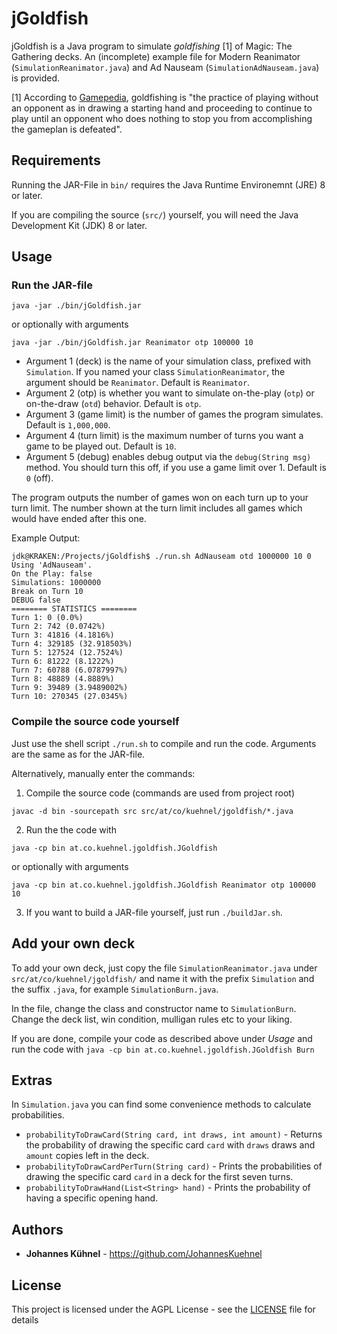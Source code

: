 # jGoldfish
jGoldfish is a Java program to simulate _goldfishing_ [1] of Magic: The Gathering decks. An (incomplete) example file for Modern Reanimator (`SimulationReanimator.java`) and Ad Nauseam (`SimulationAdNauseam.java`) is provided.

[1] According to [Gamepedia](https://mtg.gamepedia.com/Goldfishing), goldfishing is "the practice of playing without an opponent as in drawing a starting hand and proceeding to continue to play until an opponent who does nothing to stop you from accomplishing the gameplan is defeated".

## Requirements
Running the JAR-File in `bin/` requires the Java Runtime Environemnt (JRE) 8 or later.

If you are compiling the source (`src/`) yourself, you will need the Java Development Kit (JDK) 8 or later.

## Usage

### Run the JAR-file
```
java -jar ./bin/jGoldfish.jar
```
or optionally with arguments
```
java -jar ./bin/jGoldfish.jar Reanimator otp 100000 10
```

  * Argument 1 (deck) is the name of your simulation class, prefixed with `Simulation`. If you named your class `SimulationReanimator`, the argument should be `Reanimator`. Default is `Reanimator`.
  * Argument 2 (otp) is whether you want to simulate on-the-play (`otp`) or on-the-draw (`otd`) behavior. Default is `otp`.
  * Argument 3 (game limit) is the number of games the program simulates. Default is `1,000,000`.
  * Argument 4 (turn limit) is the maximum number of turns you want a game to be played out. Default is `10`.
  * Argument 5 (debug) enables debug output via the `debug(String msg)` method. You should turn this off, if you use a game limit over 1. Default is `0` (off).

The program outputs the number of games won on each turn up to your turn limit. The number shown at the turn limit includes all games which would have ended after this one.

Example Output:
```
jdk@KRAKEN:/Projects/jGoldfish$ ./run.sh AdNauseam otd 1000000 10 0
Using 'AdNauseam'.
On the Play: false
Simulations: 1000000
Break on Turn 10
DEBUG false
======== STATISTICS ========
Turn 1: 0 (0.0%)
Turn 2: 742 (0.0742%)
Turn 3: 41816 (4.1816%)
Turn 4: 329185 (32.918503%)
Turn 5: 127524 (12.7524%)
Turn 6: 81222 (8.1222%)
Turn 7: 60788 (6.0787997%)
Turn 8: 48889 (4.8889%)
Turn 9: 39489 (3.9489002%)
Turn 10: 270345 (27.0345%)
```

### Compile the source code yourself

Just use the shell script `./run.sh` to compile and run the code. Arguments are the same as for the JAR-file.

Alternatively, manually enter the commands:

1. Compile the source code (commands are used from project root)
```
javac -d bin -sourcepath src src/at/co/kuehnel/jgoldfish/*.java
```

2. Run the the code with
```
java -cp bin at.co.kuehnel.jgoldfish.JGoldfish
```
or optionally with arguments
```
java -cp bin at.co.kuehnel.jgoldfish.JGoldfish Reanimator otp 100000 10
```

3. If you want to build a JAR-file yourself, just run `./buildJar.sh`.

## Add your own deck

To add your own deck, just copy the file `SimulationReanimator.java` under `src/at/co/kuehnel/jgoldfish/` and name it with the prefix `Simulation` and the suffix `.java`, for example `SimulationBurn.java`.

In the file, change the class and constructor name to `SimulationBurn`. Change the deck list, win condition, mulligan rules etc to your liking.

If you are done, compile your code as described above under *Usage* and run the code with
```java -cp bin at.co.kuehnel.jgoldfish.JGoldfish Burn```

## Extras

In `Simulation.java` you can find some convenience methods to calculate probabilities.

* `probabilityToDrawCard(String card, int draws, int amount)` - Returns the probability of drawing the specific card `card` with `draws` draws and `amount` copies left in the deck.
* `probabilityToDrawCardPerTurn(String card)` - Prints the probabilities of drawing the specific card `card` in a deck for the first seven turns.
* `probabilityToDrawHand(List<String> hand)` - Prints the probability of having a specific opening hand.

## Authors
* **Johannes Kühnel** - https://github.com/JohannesKuehnel

## License
This project is licensed under the AGPL License - see the [LICENSE](LICENSE) file for details